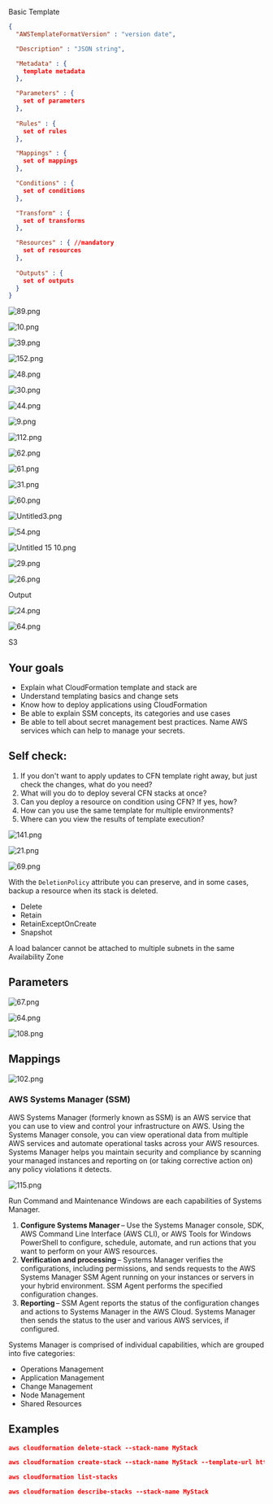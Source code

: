 Basic Template

```JSON
{
  "AWSTemplateFormatVersion" : "version date",

  "Description" : "JSON string",

  "Metadata" : {
    template metadata
  },

  "Parameters" : {
    set of parameters
  },
  
  "Rules" : {
    set of rules
  },

  "Mappings" : {
    set of mappings
  },

  "Conditions" : {
    set of conditions
  },

  "Transform" : {
    set of transforms
  },

  "Resources" : { //mandatory
    set of resources
  },
  
  "Outputs" : {
    set of outputs
  }
}
```

![89.png](../../_img/89.png)

![10.png](../../_img/10.png)

![39.png](../../_img/39.png)

![152.png](../../../Software_Architecture/_img/152.png)

![48.png](../../_img/48.png)

![30.png](../../../Software_Architecture/_img/30.png)

![44.png](../../../Software_Architecture/_img/44.png)

![9.png](../../../JavaScript/_img/9.png)

![112.png](../../_img/112.png)

![62.png](../../_img/62.png)

![61.png](../../_img/61.png)

![31.png](../../_img/31.png)

![60.png](../../_img/60.png)

![Untitled3.png](../../../Communication/_img/Untitled3.png)

![54.png](../../_img/54.png)

![Untitled 15 10.png](Untitled%2015%2010.png)

![29.png](../../_img/29.png)

![26.png](../../_img/26.png)

Output

![24.png](../../_img/24.png)

![64.png](../../../Software_Architecture/_img/64.png)

S3

## Your goals

- Explain what CloudFormation template and stack are
- Understand templating basics and change sets
- Know how to deploy applications using CloudFormation
- Be able to explain SSM concepts, its categories and use cases
- Be able to tell about secret management best practices. Name AWS services which can help to manage your secrets.

## Self check:

1. If you don't want to apply updates to CFN template right away, but just check the changes, what do you need?
2. What will you do to deploy several CFN stacks at once?
3. Can you deploy a resource on condition using CFN? If yes, how?
4. How can you use the same template for multiple environments?
5. Where can you view the results of template execution?

![141.png](../../../Software_Architecture/_img/141.png)

![21.png](../../_img/21.png)

![69.png](../../_img/69.png)

With the `DeletionPolicy` attribute you can preserve, and in some cases, backup a resource when its stack is deleted.

- Delete
- Retain
- RetainExceptOnCreate
- Snapshot

  

A load balancer cannot be attached to multiple subnets in the same Availability Zone

## Parameters

![67.png](../../_img/67.png)

![64.png](../../_img/64.png)

![108.png](../../_img/108.png)

## Mappings

![102.png](../../_img/102.png)

### AWS Systems Manager (SSM)

AWS Systems Manager (formerly known as SSM) is an AWS service that you can use to view and control your infrastructure on AWS. Using the Systems Manager console, you can view operational data from multiple AWS services and automate operational tasks across your AWS resources. Systems Manager helps you maintain security and compliance by scanning your managed instances and reporting on (or taking corrective action on) any policy violations it detects.

![115.png](../../_img/115.png)

Run Command and Maintenance Windows are each capabilities of Systems Manager.

1. **Configure Systems Manager** – Use the Systems Manager console, SDK, AWS Command Line Interface (AWS CLI), or AWS Tools for Windows PowerShell to configure, schedule, automate, and run actions that you want to perform on your AWS resources.
2. **Verification and processing** – Systems Manager verifies the configurations, including permissions, and sends requests to the AWS Systems Manager SSM Agent running on your instances or servers in your hybrid environment. SSM Agent performs the specified configuration changes.
3. **Reporting** – SSM Agent reports the status of the configuration changes and actions to Systems Manager in the AWS Cloud. Systems Manager then sends the status to the user and various AWS services, if configured.

Systems Manager is comprised of individual capabilities, which are grouped into five categories:

- Operations Management
- Application Management
- Change Management
- Node Management
- Shared Resources

  

## Examples

```JSON
aws cloudformation delete-stack --stack-name MyStack
```

```JSON
aws cloudformation create-stack --stack-name MyStack --template-url https://nk-cloudformation-bucket.s3.eu-north-1.amazonaws.com/s3.json
```

```JSON
aws cloudformation list-stacks
```

```JSON
aws cloudformation describe-stacks --stack-name MyStack
```